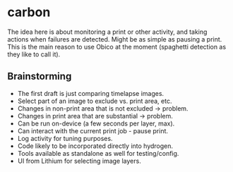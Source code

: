 # carbon
The idea here is about monitoring a print or other activity, and taking actions when failures are detected. Might be as simple as pausing a print. This is the main reason to use Obico at the moment (spaghetti detection as they like to call it).

## Brainstorming
- The first draft is just comparing timelapse images.
- Select part of an image to exclude vs. print area, etc.
- Changes in non-print area that is not excluded -> problem.
- Changes in print area that are substantial -> problem.
- Can be run on-device (a few seconds per layer, max).
- Can interact with the current print job - pause print.
- Log activity for tuning purposes.
- Code likely to be incorporated directly into hydrogen.
- Tools available as standalone as well for testing/config.
- UI from Lithium for selecting image layers.
  
